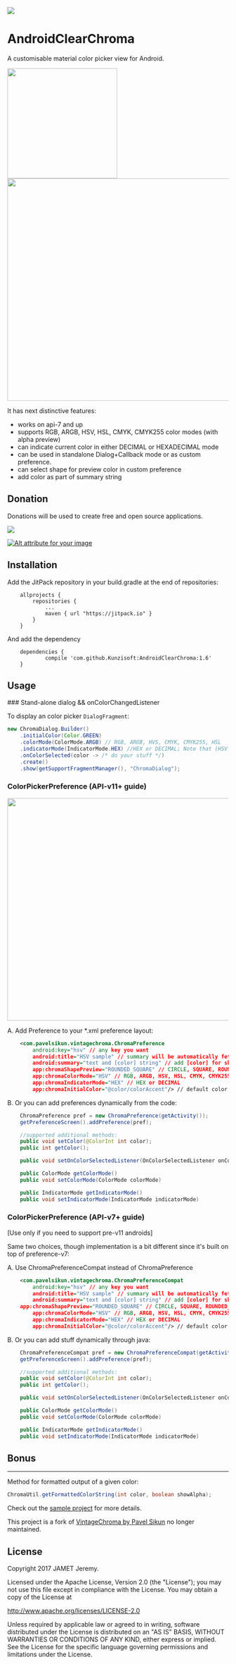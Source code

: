 [![](https://jitpack.io/v/Kunzisoft/AndroidClearChroma.svg)](https://jitpack.io/#Kunzisoft/AndroidClearChroma)

# AndroidClearChroma

A customisable material color picker view for Android.

<img src="https://raw.githubusercontent.com/Kunzisoft/AndroidClearChroma/master/art/screen1.png" width="250">
<img src="https://raw.githubusercontent.com/Kunzisoft/AndroidClearChroma/master/art/screen_add_1.png" width="505">

It has next distinctive features:
   - works on api-7 and up
   - supports RGB, ARGB, HSV, HSL, CMYK, CMYK255 color modes (with alpha preview)
   - can indicate current color in either DECIMAL or HEXADECIMAL mode
   - can be used in standalone Dialog+Callback mode or as custom preference.
   - can select shape for preview color in custom preference
   - add color as part of summary string

## Donation

Donations will be used to create free and open source applications.

<script src="https://liberapay.com/Kunzisoft/widgets/button.js"></script>
<noscript><a href="https://liberapay.com/Kunzisoft/donate"><img src="https://liberapay.com/assets/widgets/donate.svg"></a></noscript>

[![Alt attribute for your image](https://lh3.googleusercontent.com/d1aTMwN6NMJmcMdsz24h_J4JmH5aZ9lhbJdZWQ3VFne3VZxiUVPrYZ41qm1Zig2ha4lU4Wg_BSAE_w=w1920-h1200-no "")](https://youtube.streamlabs.com/UC_U4icXPFfgKo4IDSTSzBEQ "Kunzisoft Donation")

## Installation
Add the JitPack repository in your build.gradle at the end of repositories:
```
	allprojects {
		repositories {
			...
			maven { url "https://jitpack.io" }
		}
	}
```
And add the dependency
```
	dependencies {
	        compile 'com.github.Kunzisoft:AndroidClearChroma:1.6'
	}
```

## Usage

### Stand-alone dialog && onColorChangedListener

To display an color picker `DialogFragment`:
``` java
new ChromaDialog.Builder()
    .initialColor(Color.GREEN)
    .colorMode(ColorMode.ARGB) // RGB, ARGB, HVS, CMYK, CMYK255, HSL
    .indicatorMode(IndicatorMode.HEX) //HEX or DECIMAL; Note that (HSV || HSL || CMYK) && IndicatorMode.HEX is a bad idea
    .onColorSelected(color -> /* do your stuff */)
    .create()
    .show(getSupportFragmentManager(), "ChromaDialog");
```

### ColorPickerPreference (API-v11+ guide)

<img src="https://raw.githubusercontent.com/J-Jamet/VintageChroma/master/art/screen_add_2.png" width="505">

A. Add Preference to your *.xml preference layout:
``` xml
    <com.pavelsikun.vintagechroma.ChromaPreference
        android:key="hsv" // any key you want
        android:title="HSV sample" // summary will be automatically fetched from the current color
        android:summary="text and [color] string" // add [color] for show current color as string in summary
        app:chromaShapePreview="ROUNDED_SQUARE" // CIRCLE, SQUARE, ROUNDED_SQUARE
        app:chromaColorMode="HSV" // RGB, ARGB, HSV, HSL, CMYK, CMYK255
        app:chromaIndicatorMode="HEX" // HEX or DECIMAL
        app:chromaInitialColor="@color/colorAccent"/> // default color
```

B. Or you can add preferences dynamically from the code:
```java
    ChromaPreference pref = new ChromaPreference(getActivity());
    getPreferenceScreen().addPreference(pref);

    //supported additional methods:
    public void setColor(@ColorInt int color);
    public int getColor();

    public void setOnColorSelectedListener(OnColorSelectedListener onColorChangedListener)

    public ColorMode getColorMode()
    public void setColorMode(ColorMode colorMode)

    public IndicatorMode getIndicatorMode()
    public void setIndicatorMode(IndicatorMode indicatorMode)
```

### ColorPickerPreference (API-v7+ guide)
[Use only if you need to support pre-v11 androids]

Same two choices, though implementation is a bit different since it's built on top of preference-v7:

A. Use ChromaPreferenceCompat instead of ChromaPreference
``` xml
    <com.pavelsikun.vintagechroma.ChromaPreferenceCompat
        android:key="hsv" // any key you want
        android:title="HSV sample" // summary will be automatically fetched from the current color
        android:summary="text and [color] string" // add [color] for show current color as string in summary
	app:chromaShapePreview="ROUNDED_SQUARE" // CIRCLE, SQUARE, ROUNDED_SQUARE
        app:chromaColorMode="HSV" // RGB, ARGB, HSV, HSL, CMYK, CMYK255
        app:chromaIndicatorMode="HEX" // HEX or DECIMAL
        app:chromaInitialColor="@color/colorAccent"/> // default color
```

B. Or you can add stuff dynamically through java:
```java
    ChromaPreferenceCompat pref = new ChromaPreferenceCompat(getActivity());
    getPreferenceScreen().addPreference(pref);

    //supported additional methods:
    public void setColor(@ColorInt int color);
    public int getColor();

    public void setOnColorSelectedListener(OnColorSelectedListener onColorChangedListener)

    public ColorMode getColorMode()
    public void setColorMode(ColorMode colorMode)

    public IndicatorMode getIndicatorMode()
    public void setIndicatorMode(IndicatorMode indicatorMode)
```

## Bonus
---
Method for formatted output of a given color:
```java
ChromaUtil.getFormattedColorString(int color, boolean showAlpha);
```


Check out the [sample project](sample) for more details.


This project is a fork of [VintageChroma by Pavel Sikun](https://github.com/MrBIMC/VintageChroma) no longer maintained.

## License
Copyright 2017 JAMET Jeremy.

Licensed under the Apache License, Version 2.0 (the "License");
you may not use this file except in compliance with the License.
You may obtain a copy of the License at

http://www.apache.org/licenses/LICENSE-2.0

Unless required by applicable law or agreed to in writing, software
distributed under the License is distributed on an "AS IS" BASIS,
WITHOUT WARRANTIES OR CONDITIONS OF ANY KIND, either express or implied.
See the License for the specific language governing permissions and
limitations under the License.
